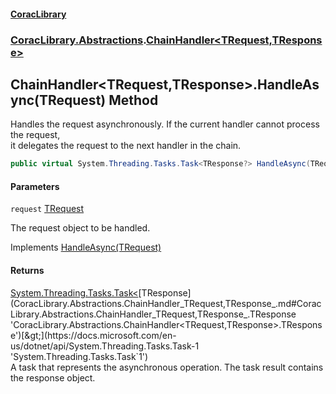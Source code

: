 #### [CoracLibrary](CoracLibrary.md 'CoracLibrary')
### [CoracLibrary.Abstractions](CoracLibrary.Abstractions.md 'CoracLibrary.Abstractions').[ChainHandler&lt;TRequest,TResponse&gt;](CoracLibrary.Abstractions.ChainHandler_TRequest,TResponse_.md 'CoracLibrary.Abstractions.ChainHandler<TRequest,TResponse>')

## ChainHandler<TRequest,TResponse>.HandleAsync(TRequest) Method

Handles the request asynchronously. If the current handler cannot process the request,  
it delegates the request to the next handler in the chain.

```csharp
public virtual System.Threading.Tasks.Task<TResponse?> HandleAsync(TRequest request);
```
#### Parameters

<a name='CoracLibrary.Abstractions.ChainHandler_TRequest,TResponse_.HandleAsync(TRequest).request'></a>

`request` [TRequest](CoracLibrary.Abstractions.ChainHandler_TRequest,TResponse_.md#CoracLibrary.Abstractions.ChainHandler_TRequest,TResponse_.TRequest 'CoracLibrary.Abstractions.ChainHandler<TRequest,TResponse>.TRequest')

The request object to be handled.

Implements [HandleAsync(TRequest)](CoracLibrary.Contracts.IChainHandler_TRequest,TResponse_.HandleAsync(TRequest).md 'CoracLibrary.Contracts.IChainHandler<TRequest,TResponse>.HandleAsync(TRequest)')

#### Returns
[System.Threading.Tasks.Task&lt;](https://docs.microsoft.com/en-us/dotnet/api/System.Threading.Tasks.Task-1 'System.Threading.Tasks.Task`1')[TResponse](CoracLibrary.Abstractions.ChainHandler_TRequest,TResponse_.md#CoracLibrary.Abstractions.ChainHandler_TRequest,TResponse_.TResponse 'CoracLibrary.Abstractions.ChainHandler<TRequest,TResponse>.TResponse')[&gt;](https://docs.microsoft.com/en-us/dotnet/api/System.Threading.Tasks.Task-1 'System.Threading.Tasks.Task`1')  
A task that represents the asynchronous operation. The task result contains the response object.